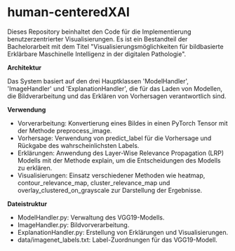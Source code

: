 # human-centeredXAI

Dieses Repository beinhaltet den Code für die Implementierung benutzerzentrierter Visualisierungen. Es ist ein Bestandteil der Bachelorarbeit mit dem Titel "Visualisierungsmöglichkeiten für bildbasierte
Erklärbare Maschinelle Intelligenz in der digitalen
Pathologie".

**Architektur**

Das System basiert auf den drei Hauptklassen 'ModelHandler', 'ImageHandler' und 'ExplanationHandler', die für das Laden von Modellen, die Bildverarbeitung und das Erklären von Vorhersagen verantwortlich sind.


**Verwendung**

* Vorverarbeitung: Konvertierung eines Bildes in einen PyTorch Tensor mit der Methode preprocess_image.
* Vorhersage: Verwendung von predict_label für die Vorhersage und Rückgabe des wahrscheinlichsten Labels.
* Erklärungen: Anwendung des Layer-Wise Relevance Propagation (LRP) Modells mit der Methode explain, um die Entscheidungen des Modells zu erklären.
* Visualisierungen: Einsatz verschiedener Methoden wie heatmap, contour_relevance_map, cluster_relevance_map und overlay_clustered_on_grayscale zur Darstellung der Ergebnisse.


**Dateistruktur**

* ModelHandler.py: Verwaltung des VGG19-Modells.
* ImageHandler.py: Bildvorverarbeitung.
* ExplanationHandler.py: Erstellung von Erklärungen und Visualisierungen.
* data/imagenet_labels.txt: Label-Zuordnungen für das VGG19-Modell.
